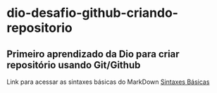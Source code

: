 # dio-desafio-github-criando-repositorio
## Primeiro aprendizado da Dio para criar repositório usando Git/Github  
Link para acessar as sintaxes básicas do MarkDown [Sintaxes Básicas](https://www.markdownguide.org/basic-syntax/)

